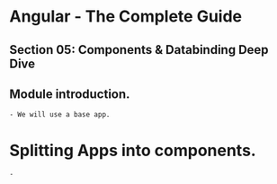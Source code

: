 # Angular - The Complete Guide
## Section 05: Components & Databinding Deep Dive

## Module introduction.
    - We will use a base app.

# Splitting Apps into components.
    - 
